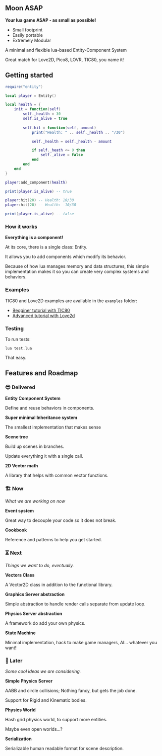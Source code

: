 ## Moon ASAP

**Your lua game ASAP - as small as possible!**

- Small footprint
- Easily portable
- Extremely Modular

A minimal and flexible lua-based Entity-Component System

Great match for Love2D, Pico8, LOVR, TIC80, you name it!

## Getting started

```lua
require("entity")

local player = Entity()

local health = {
    init = function(self)
        self._health = 30
        self.is_alive = true
    
        self.hit = function(self, amount)
            print("Health: " .. self._health .. "/30")

            self._health = self._health - amount

            if self._heath <= 0 then
                self._alive = false
            end
        end
    end
}

player:add_component(health)

print(player.is_alive) -- true

player:hit(20) -- Health: 10/30
player:hit(20) -- Health: -10/30

print(player.is_alive) -- false

```
### How it works

**Everything is a component!**

At its core, there is a single class: Entity.

It allows you to add components which modify its behavior.

Because of how lua manages memory and data structures, this simple implementation
makes it so you can create very complex systems and behaviors.


### Examples

TIC80 and Love2D examples are available in the `examples` folder:

- [Begginer tutorial with TIC80](/examples/tic80/tic80.md)
- [Advanced tutorial with Love2d](/examples/love2d/love2d.md)

### Testing

To run tests:

`lua test.lua`

That easy.

## Features and Roadmap

### 😎 Delivered

**Entity Component System**

Define and reuse behaviors in components.

**Super minimal Inheritance system**

The smallest implementation that makes sense

**Scene tree**

Build up scenes in branches.

Update everything it with a single call.

**2D Vector math**

A library that helps with common vector functions.

### 🏗️ Now

_What we are working on now_

**Event system**

Great way to decouple your code so it does not break.

**Cookbook**

Reference and patterns to help you get started.

### ⏳ Next

_Things we want to do, eventually._

**Vectors Class**

A Vector2D class in addition to the functional library.

**Graphics Server abstraction**

Simple abstraction to handle render calls separate from update loop.

**Physics Server abstraction** 

A framework do add your own physics.

**State Machine**

Minimal implementation, hack to make game managers, AI... whatever you want!

### 🌠 Later

_Some cool ideas we are considering._

**Simple Physics Server**

AABB and circle collisions; Nothing fancy, but gets the job done.

Support for Rigid and Kinematic bodies.

**Physics World**

Hash grid physics world, to support more entities.

Maybe even open worlds...?

**Serialization**

Serializable human readable format for scene description.
